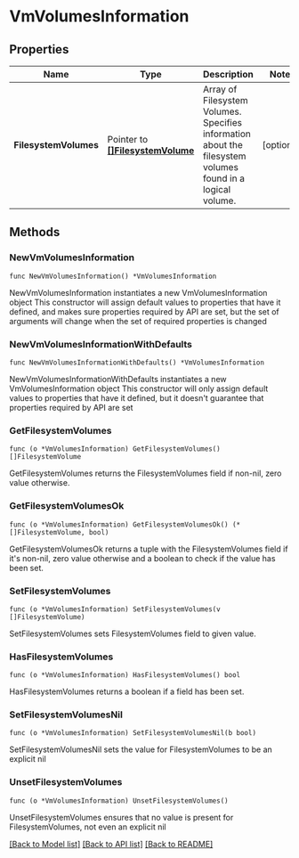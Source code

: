 # VmVolumesInformation

## Properties

Name | Type | Description | Notes
------------ | ------------- | ------------- | -------------
**FilesystemVolumes** | Pointer to [**[]FilesystemVolume**](FilesystemVolume.md) | Array of Filesystem Volumes.  Specifies information about the filesystem volumes found in a logical volume. | [optional] 

## Methods

### NewVmVolumesInformation

`func NewVmVolumesInformation() *VmVolumesInformation`

NewVmVolumesInformation instantiates a new VmVolumesInformation object
This constructor will assign default values to properties that have it defined,
and makes sure properties required by API are set, but the set of arguments
will change when the set of required properties is changed

### NewVmVolumesInformationWithDefaults

`func NewVmVolumesInformationWithDefaults() *VmVolumesInformation`

NewVmVolumesInformationWithDefaults instantiates a new VmVolumesInformation object
This constructor will only assign default values to properties that have it defined,
but it doesn't guarantee that properties required by API are set

### GetFilesystemVolumes

`func (o *VmVolumesInformation) GetFilesystemVolumes() []FilesystemVolume`

GetFilesystemVolumes returns the FilesystemVolumes field if non-nil, zero value otherwise.

### GetFilesystemVolumesOk

`func (o *VmVolumesInformation) GetFilesystemVolumesOk() (*[]FilesystemVolume, bool)`

GetFilesystemVolumesOk returns a tuple with the FilesystemVolumes field if it's non-nil, zero value otherwise
and a boolean to check if the value has been set.

### SetFilesystemVolumes

`func (o *VmVolumesInformation) SetFilesystemVolumes(v []FilesystemVolume)`

SetFilesystemVolumes sets FilesystemVolumes field to given value.

### HasFilesystemVolumes

`func (o *VmVolumesInformation) HasFilesystemVolumes() bool`

HasFilesystemVolumes returns a boolean if a field has been set.

### SetFilesystemVolumesNil

`func (o *VmVolumesInformation) SetFilesystemVolumesNil(b bool)`

 SetFilesystemVolumesNil sets the value for FilesystemVolumes to be an explicit nil

### UnsetFilesystemVolumes
`func (o *VmVolumesInformation) UnsetFilesystemVolumes()`

UnsetFilesystemVolumes ensures that no value is present for FilesystemVolumes, not even an explicit nil

[[Back to Model list]](../README.md#documentation-for-models) [[Back to API list]](../README.md#documentation-for-api-endpoints) [[Back to README]](../README.md)


